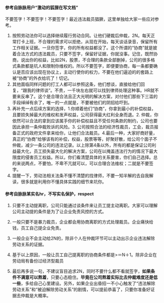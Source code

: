 #### 参考自脉脉用户“激动的狐狸在写文档”

不要签字！不要签字！不要签字！最近违法裁员猖獗，这里单独给大家一些应对参考。

1. 按照劳动法你可以选择继续履行劳动合同。让他们硬裁后仲裁，2N。每天正常打卡上班，不合理的需求可以拒绝，从现在开始，每天谈话录音，保留所有工作相关证据。一旦你签字，你的所有权益都没了。这个所谓的“协商”就是披着合法方式的违法裁员，只要不签字，保留好证据，你就没事。记住，既然协商，说出你的权益，比如2N，股票，不合理的条款全部删掉，公司的很多格式条款都是坑人和限制你维权的。所以不要签字，即便要协商，每一条都要确认是否应该出现在协议上，主动行使你的权力，不要在他们逼迫的的套路上被“协商”的外衣给坑了！切记。
2. 其他面临同样问题的打工人都可以参照这条，他们想谈，直接给他们回复，“跟我的律师谈”。不贵，一千块左右就可以找到律师处理这种事。HR就不要来反串了。这个是合理合法且正大光明的解决方案，对付他们那些下三滥的手段绰绰有余了，唯一的一点就是，不要被他们的阴招给吓到。
3. 再补充一点后续方案的选择，1.你顺着他们“协商”，你拿到最小的补偿权益，且要损失掉最大的维权和发声权益，公司获得最大红利全身而退。2. 仲裁，你依然可以合法的拿到应该属手你的补偿权益且不受任何条款的制约，公司也要因此承担一条仲裁败诉的风险。3. 公司按照合法的经济性裁员，工会，裁员报备正式的政府文件拿来给你，让他们合法裁员。4.最后一种，大家好商好量，真正的“协商”给够该有的补偿，权益，股票等等，好聚好散，给公司个面子不仲裁，减少一条公司的违法记录。以上除第4条以外，所有的都是保证公司利益最大化，员工损失最大化的解决方案，公司在以掩盖违法行为的情况下最大限度的侵害员工权益。所以，你们看清楚具体的关系要害，你们自己选择。总的来说两点，不要怕，不卑不亢就可以，可以合理合法维权；二就是不要签字。
4. 提醒一下，劳动法相关法条不懂不清楚的找律师，不要一知半解的去自我解读，很多就是利用你不懂具体实践的细节来坑你。



#### 参考自脉脉某实名hr，不写实名保护，respect

1. 只要不主动提离职，公司只能通过谈条件来让员工提主动离职。大家可以理解公司主动提的条件是为了让企业免责风控的方式。

2. 一般只要不是暴力裁员，企业都会用协商离职的方式处理裁员。企业痛快给钱，员工自己提企业免责。
3. 一般企业不会主动给2N的，除非个人在仲裁环节可以主动出示企业违法解除劳动关系的证据。
4. 基于以上原因，一般让员工自己提离职的协商条件都是>＝N＋1。除非企业在劳动局有备份过经济型裁员
5. 最后再多说一句，不建议盲目追求2N，同时不要什么都不看就签字，**如果条件不满意可以熬着**，只要心态稳住。**毕竟在公司熬着实际比去仲裁难度还是低一些**，多给自己心里建设。另外，如果企业出昏招一不小心触发了“违法解除劳动关系”和“被迫解除劳动关系”的剧情，可以提前恭喜了，只要你准备好证据去仲裁是大概率。